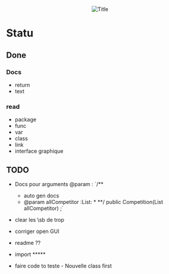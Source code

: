 <p align="center">
	<img src="https://see.fontimg.com/api/renderfont4/ZV22x/eyJyIjoiZnMiLCJoIjo3NiwidyI6MTAwMCwiZnMiOjc2LCJmZ2MiOiIjM0Y5Njk4IiwiYmdjIjoiI0ZGRkZGRiIsInQiOjF9/VW1sIHRvIENvZGU/silvers-personal-use-regular.png" alt="Title">
</p>

# Statu

## Done

### Docs

- return
- text

### read 

- package
- func
- var
- class
- link
- interface graphique


## TODO 

- Docs pour arguments @param :
`/**
	* auto gen docs
	* @param allCompetitor :List<Competitor>:
		* 
	**/
 	public    Competition(List<Competitor> allCompetitor) ;`
- clear les \sb de trop

- corriger open GUI
- readme ??
- import *****

- faire code to teste - Nouvelle class first
